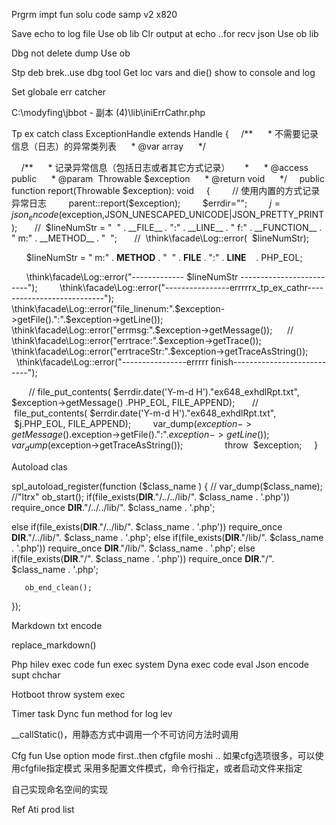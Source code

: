 Prgrm impt fun  solu code samp v2 x820




Save echo to log file
Use ob lib
Clr output at echo ..for recv json
Use ob lib

Dbg not delete dump 
Use ob

Stp deb brek..use dbg tool 
Get loc vars and die()   show to console and log

Set globale err catcher

C:\modyfing\jbbot - 副本 (4)\lib\iniErrCathr.php

Tp ex catch
class ExceptionHandle extends Handle
{
    /**
     * 不需要记录信息（日志）的异常类列表
     * @var array
     */
 
    /**
     * 记录异常信息（包括日志或者其它方式记录）
     *
     * @access public
     * @param  Throwable $exception
     * @return void
     */
    public function report(Throwable $exception): void
    {
        // 使用内置的方式记录异常日志
        parent::report($exception);
        $errdir="";
        $j=json_encode($exception,JSON_UNESCAPED_UNICODE|JSON_PRETTY_PRINT);
      //  $lineNumStr = "  " . __FILE__ . ":" . __LINE__ . " f:" . __FUNCTION__ . " m:" . __METHOD__ . "  ";
      //  \think\facade\Log::error(  $lineNumStr);

      $lineNumStr = " m:" . __METHOD__ . "  " . __FILE__ . ":" . __LINE__    . PHP_EOL;

      \think\facade\Log::error("------------- $lineNumStr -------------------------");
        \think\facade\Log::error("----------------errrrrx_tp_ex_cathr---------------------------");
        \think\facade\Log::error("file_linenum:".$exception->getFile().":".$exception->getLine());
        \think\facade\Log::error("errmsg:".$exception->getMessage());
     //   \think\facade\Log::error("errtrace:".$exception->getTrace());
        \think\facade\Log::error("errtraceStr:".$exception->getTraceAsString());
        \think\facade\Log::error("----------------errrrr finish---------------------------");

       // file_put_contents( $errdir.date('Y-m-d H')."ex648_exhdlRpt.txt", $exception->getMessage() .PHP_EOL, FILE_APPEND);
      //  file_put_contents( $errdir.date('Y-m-d H')."ex648_exhdlRpt.txt",  $j.PHP_EOL, FILE_APPEND);
        var_dump($exception->getMessage().$exception->getFile().":".$exception->getLine());
        var_dump($exception->getTraceAsString());
        
        throw  $exception;
    }

Autoload clas


spl_autoload_register(function ($class_name ) {
   // var_dump($class_name);  //"ltrx"
   ob_start();
   if(file_exists(__DIR__."/../../lib/". $class_name . '.php'))
       require_once __DIR__."/../../lib/". $class_name . '.php';

   else if(file_exists(__DIR__."/../lib/". $class_name . '.php'))
       require_once __DIR__."/../lib/". $class_name . '.php';
   else if(file_exists(__DIR__."/lib/". $class_name . '.php'))
       require_once __DIR__."/lib/". $class_name . '.php';
   else if(file_exists(__DIR__."/". $class_name . '.php'))
       require_once __DIR__."/". $class_name . '.php';

       ob_end_clean();

});


Markdown txt encode


replace_markdown()


Php hilev exec code fun  exec system
Dyna exec code eval
Json encode supt chchar

Hotboot throw system exec

Timer task
Dync fun method for log lev

__callStatic()，用静态方式中调用一个不可访问方法时调用

Cfg fun
Use option mode first..then cfgfile moshi ..
如果cfg选项很多，可以使用cfgfile指定模式
采用多配置文件模式，命令行指定，或者启动文件来指定

自己实现命名空间的实现

Ref
Ati prod  list

